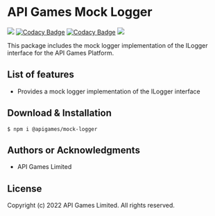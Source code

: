 # API Games Mock Logger

![](https://img.shields.io/badge/build-passing-brightgreen)
[![Codacy Badge](https://app.codacy.com/project/badge/Grade/b8b9301bbef24947842d0c89576a03f1)](https://www.codacy.com?utm_source=github.com&amp;utm_medium=referral&amp;utm_content=apigames-private/mock-logger&amp;utm_campaign=Badge_Grade)
[![Codacy Badge](https://app.codacy.com/project/badge/Coverage/b8b9301bbef24947842d0c89576a03f1)](https://www.codacy.com?utm_source=github.com&utm_medium=referral&utm_content=apigames-private/mock-logger&utm_campaign=Badge_Coverage)
![](https://img.shields.io/badge/license-UNLICENSED-blue)

This package includes the mock logger implementation of the ILogger interface for the API Games Platform.

## List of features

*   Provides a mock logger implementation of the ILogger interface

## Download & Installation

```shell 
$ npm i @apigames/mock-logger
```

## Authors or Acknowledgments

*   API Games Limited

## License

Copyright (c) 2022 API Games Limited.  All rights reserved.
